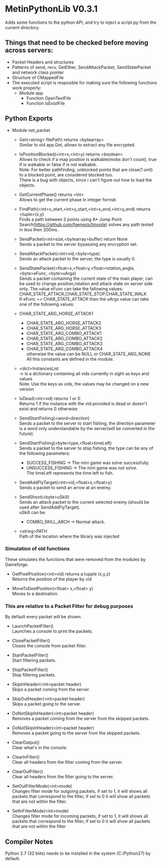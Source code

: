 # MetinPythonLib V0.3.1

Adds some functions to the python API, and try to inject a script.py from the current directory. 

## Things that need to be checked before moving across servers:

- Packet Headers and structures
- Patterns of send, recv, GetEther, SendAttackPacket, SendStatePacket and network class pointer
- Structure of CMappedFile
- The executed script is resposible for making sure the following functions work properly:
  - Module app
    - Function OpenTextFile
    - Function IsExistFile


## Python Exports
- Module net_packet
  - Get(\<string\> filePath) returns \<bytearray\><br>
    Similar to old app.Get, allows to extract any file encrypted.
    
  - IsPositionBlocked(\<int\>x,\<int\>y) returns \<boolean\><br>
    Allows to check if a map position is walkable(mobs don't count), true if is walkable or false if is not walkable.<br>
    Note: For better pathfinding, unblocked points that are close(1 unit) to a blocked point, are considered blocked too.<br>
    There is a bug with objects, since i can't figure out how to load the objects.
    
  - GetCurrentPhase() returns \<int\><br>
    Allows to get the current phase in integer format.<br>
    
  - FindPath(\<int\>x_start,\<int\>y_start,\<int\>x_end,\<int\>y_end) returns \<tuple\>(x,y)<br>
    Finds a path between 2 points using A* Jump Point Search(https://github.com/fgenesis/tinypile) solves any path tested in less then 200ms.<br>
    
  - SendPacket(\<int\>size,\<bytearray\>buffer) return None<br>
    Sends a packet to the server bypassing any encryption set.<br>
    
  - SendAttackPacket(\<int\>vid,\<byte\>type)<br>
    Sends an attack packet to the server, the type is usually 0.<br>
    
  - SendStatePacket(\<float\>x,\<float\>y,\<float\>rotation_angle,\<byte\>eFunc, \<byte\>uArgs)<br>
    Sends a packet containing the current state of the main player, can be used to change position,rotation and attack state on server side only.
    The value eFunc can take the fallowing values: CHAR_STATE_ATTACK,CHAR_STATE_STOP,CHAR_STATE_WALK<br>
    If eFunc == CHAR_STATE_ATTACK then the uArgs value can take one of the following values:
  - CHAR_STATE_ARG_HORSE_ATTACK1
	- CHAR_STATE_ARG_HORSE_ATTACK2
	- CHAR_STATE_ARG_HORSE_ATTACK3
	- CHAR_STATE_ARG_COMBO_ATTACK1
	- CHAR_STATE_ARG_COMBO_ATTACK2
	- CHAR_STATE_ARG_COMBO_ATTACK3
	- CHAR_STATE_ARG_COMBO_ATTACK4<br>
   otherwise the value can be NULL or CHAR_STATE_ARG_NONE<br>
   All this constants are defined in the module.<br>
       
  - \<dict\>InstancesList<br>
    -> Is a dictionary containing all vids currently in sight as keys and values<br>
    Note: Use the keys as vids, the values may be changed on a new version<br>

  - IsDead(\<int\>vid) returns 1 or 0<br>
    Returns 1 if the instance with the vid provided is dead or doesn't exist and returns 0 otherwise<br>

  - SendStartFishing(\<word\>direction)<br>
    Sends a packet to the server to start fishing, the direction parameter is a word only understandable by the server(will be converted in the future).
    
  - SendStartFishing(\<byte\>type,\<float\>timeLeft)<br>
    Sends a packet to the server to stop fishing, the type can be any of the following parameters:<br>
    - SUCCESS_FISHING -> The mini game was solve successfully.
    - UNSUCCESS_FISHING -> The mini game was not solve.<br>
    The timeLeft represents the time left to fish.<br>

  - SendAddFlyTarget(\<int\>vid,\<float\>x,\<float\>y)<br>
    Sends a packet to send an arrow at an enemy.<br>
 
  - SendShoot(\<byte\>uSkill)<br>
    Sends an attack packet to the current selected enemy (should be used after SendAddFlyTarget).<br>
    uSkill can be:<br>
    - COMBO_SKILL_ARCH -> Normal attack.

  - \<string\>PATH<br>
    Path of the location where the library was injected<br>
    

### Simulation of old functions
These simulates the functions that were removed from the modules by Gameforge.

  - GetPixelPosition(\<int\>vid) returns a tupple (x,y,z)<br>
    Returns the position of the player by vid

  - MoveToDestPosition(\<float\> x,\<float\> y)<br>
    Moves to a destination.


### This are relative to a Packet Filter for debug purposes
By default every packet will be shown.

  - LaunchPacketFilter()<br>
    Launches a console to print the packets.
  
  - ClosePacketFilter()<br>
    Closes the console from packet filter.
  
  - StartPacketFilter()<br>
    Start filtering packets.

  - StopPacketFilter()<br>
    Stop filtering packets.

  - SkipInHeader(\<int\>packet header)<br>
    Skips a packet coming from the server.

  - SkipOutHeader(\<int\>packet header)<br>
    Skips a packet going to the server.
  
  - DoNotSkipInHeader(\<int\>packet header)<br>
    Removes a packet coming from the server from the skipped packets.

  - DoNotSkipInHeader(\<int\>packet header)<br>
    Removes a packet going to the server from the skipped packets.

  - ClearOutput()<br>
    Clear what's in the console.
  
  - ClearInFilter()<br>
    Clear all headers from the filter coming from the server.

  - ClearOutFilter()<br>
    Clear all headers from the filter going to the server.

  - SetOutFilterMode(\<int\>mode)<br>
    Changes filter mode for outgoing packets, if set to 1, it will shows all packets that  correspond to the filter, if set to 0 it will show all packets that are not within the filter.

  - SetInFilterMode(\<int\>mode)<br>
    Changes filter mode for incoming packets, if set to 1, it will shows all packets that  correspond to the filter, if set to 0 it will show all packets that are not within the filter


## Compiler Notes

Python 2.7 (32 biits) needs to be installed in the system (C:/Python27) by default.
